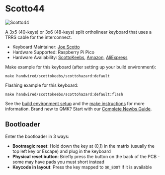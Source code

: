 # Scotto44

![Scotto44](https://i.imgur.com/y2j7DOxh.jpg)

A 3x5 (40-keys) or 3x6 (48-keys) split ortholinear keyboard that uses a TRRS cable for the interconnect.

* Keyboard Maintainer: [Joe Scotto](https://github.com/joe-scotto)
*   Hardware Supported: Raspberry Pi Pico
*   Hardware Availability: [ScottoKeebs](https://scottokeebs.com), [Amazon](https://amazon.com), [AliExpress](https://aliexpress.com)

Make example for this keyboard (after setting up your build environment):

    make handwired/scottokeebs/scottohazard:default

Flashing example for this keyboard:

    make handwired/scottokeebs/scottohazard:default:flash

See the [build environment setup](https://docs.qmk.fm/#/getting_started_build_tools) and the [make instructions](https://docs.qmk.fm/#/getting_started_make_guide) for more information. Brand new to QMK? Start with our [Complete Newbs Guide](https://docs.qmk.fm/#/newbs).

## Bootloader

Enter the bootloader in 3 ways:

* **Bootmagic reset**: Hold down the key at (0,1) in the matrix (usually the top left key or Escape) and plug in the keyboard
* **Physical reset button**: Briefly press the button on the back of the PCB - some may have pads you must short instead
* **Keycode in layout**: Press the key mapped to `QK_BOOT` if it is available
